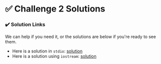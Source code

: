 # ✅ Challenge 2 Solutions

### ✔️ Solution Links

We can help if you need it, or the solutions are below if you're ready to see them.

* Here is a solution in `stdio`: [solution](https://cplayground.com/?p=quail-gull-hornet)
* Here is a solution using `iostream`: [solution](https://cplayground.com/?p=reindeer-bee-mink)

